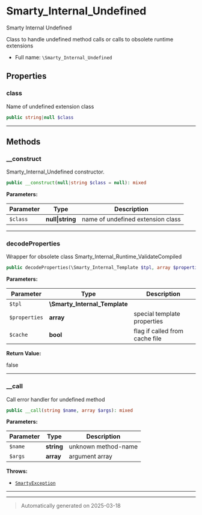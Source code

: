 
# Smarty_Internal_Undefined

Smarty Internal Undefined

Class to handle undefined method calls or calls to obsolete runtime extensions

* Full name: `\Smarty_Internal_Undefined`



## Properties


### class

Name of undefined extension class

```php
public string|null $class
```






***

## Methods


### __construct

Smarty_Internal_Undefined constructor.

```php
public __construct(null|string $class = null): mixed
```








**Parameters:**

| Parameter | Type | Description |
|-----------|------|-------------|
| `$class` | **null&#124;string** | name of undefined extension class |





***

### decodeProperties

Wrapper for obsolete class Smarty_Internal_Runtime_ValidateCompiled

```php
public decodeProperties(\Smarty_Internal_Template $tpl, array $properties, bool $cache = false): bool
```








**Parameters:**

| Parameter | Type | Description |
|-----------|------|-------------|
| `$tpl` | **\Smarty_Internal_Template** |  |
| `$properties` | **array** | special template properties |
| `$cache` | **bool** | flag if called from cache file |


**Return Value:**

false




***

### __call

Call error handler for undefined method

```php
public __call(string $name, array $args): mixed
```








**Parameters:**

| Parameter | Type | Description |
|-----------|------|-------------|
| `$name` | **string** | unknown method-name |
| `$args` | **array** | argument array |




**Throws:**

- [`SmartyException`](./SmartyException.md)



***


***
> Automatically generated on 2025-03-18
